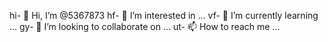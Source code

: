 hi- 👋 Hi, I’m @5367873
hf- 👀 I’m interested in ...
vf- 🌱 I’m currently learning ...
gy- 💞️ I’m looking to collaborate on ...
ut- 📫 How to reach me ...

<!---
5367873/5367873 is a ✨ special ✨ repository because its `README.md` (this file) appears on your GitHub profile.
You can click the Preview link to take a look at your changes.
--->
